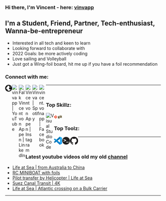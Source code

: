 ### Hi there, I'm Vincent - here: [vinvapp][website] 

## I'm a Student, Friend, Partner, Tech-enthusiast, Wanna-be-entrepreneur

- Interested in all tech and keen to learn
- Looking forward to collaborate with 
- 2022 Goals: be more actively coding
- Love sailing and Volleyball
- Just got a Wing-foil board, hit me up if you have a foil recommendation  

### Connect with me:

[<img align="left" alt="vinvapp.github.io" width="22px" src="https://raw.githubusercontent.com/iconic/open-iconic/master/svg/globe.svg" target="_blank" />][website]
[<img align="left" alt="vinvapp | YouTube" width="22px" src="https://cdn.jsdelivr.net/npm/simple-icons@v3/icons/youtube.svg" />][youtube]
[<img align="left" alt="Falk Vincent von Appen | LinkedIn" width="22px" src="https://cdn.jsdelivr.net/npm/simple-icons@v3/icons/linkedin.svg" />][linkedin]
[<img align="left" alt="Vincent von Appen | Instagram" width="22px" src="https://cdn.jsdelivr.net/npm/simple-icons@v3/icons/instagram.svg" />][instagram]
[<img align="left" alt="Vinva | Spotify" width="22px" src="https://cdn.jsdelivr.net/npm/simple-icons@v3/icons/spotify.svg" />][spotify]
[<img align="left" alt="vincent.vonapp | Facebook" width="22px" src="https://cdn.jsdelivr.net/npm/simple-icons@v3/icons/facebook.svg" />][facebook]

---
<br />

### Top Skillz:

[<img align="left" alt="Visual Studio Code" width="26px" src="https://www.python.org/static/community_logos/python-powered-h.svg" />][linkedin]
[<img align="left" alt="Git" width="26px" src="https://raw.githubusercontent.com/github/explore/80688e429a7d4ef2fca1e82350fe8e3517d3494d/topics/git/git.png" />][linkedin]

<br />

### Top Toolz:

[<img align="left" alt="Visual Studio Code" width="26px" src="https://raw.githubusercontent.com/github/explore/80688e429a7d4ef2fca1e82350fe8e3517d3494d/topics/visual-studio-code/visual-studio-code.png" />][linkedin]
[<img align="left" alt="Terminal" width="26px" src="https://raw.githubusercontent.com/github/explore/80688e429a7d4ef2fca1e82350fe8e3517d3494d/topics/terminal/terminal.png" />][linkedin]
[<img align="left" alt="GitHub" width="26px" src="https://raw.githubusercontent.com/github/explore/78df643247d429f6cc873026c0622819ad797942/topics/github/github.png" />][linkedin]

---
<br />

### Latest youtube videos old my old [channel][gorpoductions]

<!-- BLOG-POST-LIST:START -->
- [Life at Sea | from Australia to China](https://www.youtube.com/watch?v=1xf7p-aHcuQ)
- [RC MINIBOAT with foils](https://www.youtube.com/watch?v=dsalrNpVN3k)
- [Pilot transfer by Helicopter | Life at Sea](https://www.youtube.com/watch?v=Qh21-6X7nh4)
- [Suez Canal Transit | 4K](https://www.youtube.com/watch?v=NK-DaIH78aE)
- [Life at Sea | Atlantic crossing on a Bulk Carrier](https://www.youtube.com/watch?v=HkFamQj36QM)
<!-- BLOG-POST-LIST:END -->

---


<!-- Internal links -->
[website]: https://vinvapp.github.io/
[youtube]: https://www.youtube.com/channel/UCZqW9Q3okXu4g8jmCrO52mg
[gorpoductions]: https://www.youtube.com/user/GoProductionsHH
[instagram]: https://instagram.com/
[linkedin]: https://www.linkedin.com/in/falk-vincent-von-appen/
[spotify]: https://open.spotify.com/user/qrbpgaw7yhw7hdet90c8i9q19?si=32d4f6aea77c4b90
[facebook]: https://www.facebook.com/vincent.vonapp

<!-- Sources -->
[inspiration]: https://raw.githubusercontent.com/codeSTACKr/codeSTACKr/
[workflow]: https://github.com/gautamkrishnar/blog-post-workflow
